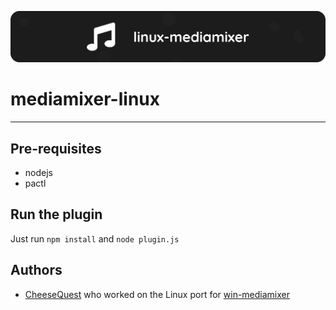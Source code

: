 ![](/linux-mediamixer.png)

# mediamixer-linux
---

## Pre-requisites

- nodejs
- pactl

## Run the plugin

Just run `npm install` and `node plugin.js`

## Authors

- [CheeseQuest](https://github.com/cheesequest) who worked on the Linux port for [win-mediamixer](https://github.com/KillerBOSS2019/TouchPortal-Windows-MediaMixer/)